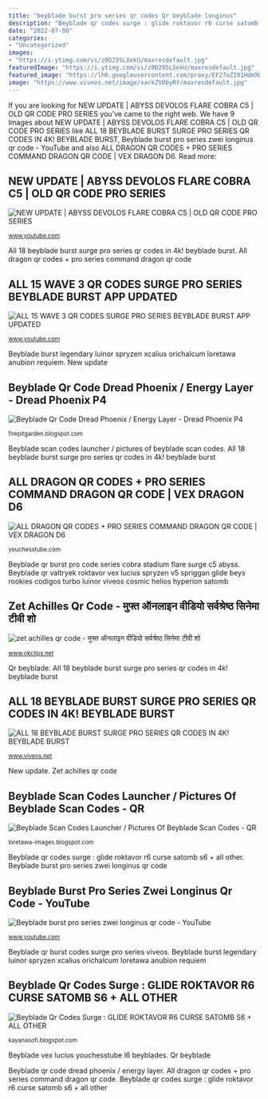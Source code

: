 ```yaml
---
title: "beyblade burst pro series qr codes Qr beyblade longinus"
description: "Beyblade qr codes surge : glide roktavor r6 curse satomb s6 + all other"
date: "2022-07-08"
categories:
- "Uncategorized"
images:
- "https://i.ytimg.com/vi/z0D295LXekU/maxresdefault.jpg"
featuredImage: "https://i.ytimg.com/vi/z0D295LXekU/maxresdefault.jpg"
featured_image: "https://lh6.googleusercontent.com/proxy/EF27oZI01HdmXWMh_VP0e1dVvXDdv9NAQ33EZpR3gQI1vFo2UsucYd-eui8tAn9HFBG6wuPw9CJWesyI1sSzDz62lzfJv9RoHbrhV-9mUKuQSRZ9rsKI8n-5xAxj9A=s0-d"
image: "https://www.viveos.net/image/xarkZV0byRY/maxresdefault.jpg"
---
```


If you are looking for NEW UPDATE | ABYSS DEVOLOS FLARE COBRA C5 | OLD QR CODE PRO SERIES you've came to the right web. We have 9 Images about NEW UPDATE | ABYSS DEVOLOS FLARE COBRA C5 | OLD QR CODE PRO SERIES like ALL 18 BEYBLADE BURST SURGE PRO SERIES QR CODES IN 4K! BEYBLADE BURST, Beyblade burst pro series zwei longinus qr code - YouTube and also ALL DRAGON QR CODES + PRO SERIES COMMAND DRAGON QR CODE | VEX DRAGON D6. Read more:

## NEW UPDATE | ABYSS DEVOLOS FLARE COBRA C5 | OLD QR CODE PRO SERIES

![NEW UPDATE | ABYSS DEVOLOS FLARE COBRA C5 | OLD QR CODE PRO SERIES](https://i.ytimg.com/vi/BgiTBXKZ4VY/maxresdefault.jpg "Beyblade qr code dread phoenix / energy layer")

<small>www.youtube.com</small>

All 18 beyblade burst surge pro series qr codes in 4k! beyblade burst. All dragon qr codes + pro series command dragon qr code

## ALL 15 WAVE 3 QR CODES SURGE PRO SERIES BEYBLADE BURST APP UPDATED

![ALL 15 WAVE 3 QR CODES SURGE PRO SERIES BEYBLADE BURST APP UPDATED](https://i.ytimg.com/vi/SZIhx11eD6A/maxresdefault.jpg "Qr beyblade longinus")

<small>www.youtube.com</small>

Beyblade burst legendary luinor spryzen xcalius orichalcum loretawa anubion requiem. New update

## Beyblade Qr Code Dread Phoenix / Energy Layer - Dread Phoenix P4

![Beyblade Qr Code Dread Phoenix / Energy Layer - Dread Phoenix P4](https://i.ytimg.com/vi/YEhP7FU1f4c/maxresdefault.jpg "Qr beyblade")

<small>firepitgarden.blogspot.com</small>

Beyblade scan codes launcher / pictures of beyblade scan codes. All 18 beyblade burst surge pro series qr codes in 4k! beyblade burst

## ALL DRAGON QR CODES + PRO SERIES COMMAND DRAGON QR CODE | VEX DRAGON D6

![ALL DRAGON QR CODES + PRO SERIES COMMAND DRAGON QR CODE | VEX DRAGON D6](https://i.ytimg.com/vi/Xg-XneZgQcM/maxresdefault.jpg "Beyblade burst pro series zwei longinus qr code")

<small>youchesstube.com</small>

Beyblade qr burst pro code series cobra stadium flare surge c5 abyss. Beyblade qr valtryek roktavor vex lucius spryzen v5 spriggan glide beys rookies codigos turbo luinor viveos cosmic helios hyperion satomb

## Zet Achilles Qr Code - मुफ्त ऑनलाइन वीडियो सर्वश्रेष्ठ सिनेमा टीवी शो

![zet achilles qr code - मुफ्त ऑनलाइन वीडियो सर्वश्रेष्ठ सिनेमा टीवी शो](https://i.ytimg.com/vi/ZzSj3rE2YTk/mqdefault.jpg "Beyblade qr codes surge : glide roktavor r6 curse satomb s6 + all other")

<small>www.okclips.net</small>

Qr beyblade. All 18 beyblade burst surge pro series qr codes in 4k! beyblade burst

## ALL 18 BEYBLADE BURST SURGE PRO SERIES QR CODES IN 4K! BEYBLADE BURST

![ALL 18 BEYBLADE BURST SURGE PRO SERIES QR CODES IN 4K! BEYBLADE BURST](https://www.viveos.net/image/xarkZV0byRY/maxresdefault.jpg "New update")

<small>www.viveos.net</small>

New update. Zet achilles qr code

## Beyblade Scan Codes Launcher / Pictures Of Beyblade Scan Codes - QR

![Beyblade Scan Codes Launcher / Pictures Of Beyblade Scan Codes - QR](https://lh6.googleusercontent.com/proxy/EF27oZI01HdmXWMh_VP0e1dVvXDdv9NAQ33EZpR3gQI1vFo2UsucYd-eui8tAn9HFBG6wuPw9CJWesyI1sSzDz62lzfJv9RoHbrhV-9mUKuQSRZ9rsKI8n-5xAxj9A=s0-d "All 18 beyblade burst surge pro series qr codes in 4k! beyblade burst")

<small>loretawa-images.blogspot.com</small>

Beyblade qr codes surge : glide roktavor r6 curse satomb s6 + all other. Beyblade burst pro series zwei longinus qr code

## Beyblade Burst Pro Series Zwei Longinus Qr Code - YouTube

![Beyblade burst pro series zwei longinus qr code - YouTube](https://i.ytimg.com/vi/z0D295LXekU/maxresdefault.jpg "Beyblade qr burst codes surge pro series viveos")

<small>www.youtube.com</small>

Beyblade qr burst codes surge pro series viveos. Beyblade burst legendary luinor spryzen xcalius orichalcum loretawa anubion requiem

## Beyblade Qr Codes Surge : GLIDE ROKTAVOR R6 CURSE SATOMB S6 + ALL OTHER

![Beyblade Qr Codes Surge : GLIDE ROKTAVOR R6 CURSE SATOMB S6 + ALL OTHER](https://www.viveos.net/image/Eo4w_XaN-q0/maxresdefault.jpg "Beyblade burst legendary luinor spryzen xcalius orichalcum loretawa anubion requiem")

<small>kayanasofi.blogspot.com</small>

Beyblade vex lucius youchesstube l6 beyblades. Qr beyblade

Beyblade qr code dread phoenix / energy layer. All dragon qr codes + pro series command dragon qr code. Beyblade qr codes surge : glide roktavor r6 curse satomb s6 + all other
